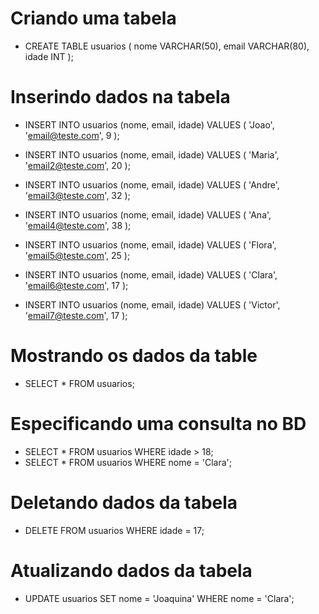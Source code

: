 # Criando uma tabela 

- CREATE TABLE usuarios (
     nome VARCHAR(50),
     email VARCHAR(80),
     idade INT
);


# Inserindo dados na tabela

- INSERT INTO usuarios (nome, email, idade) VALUES (
    'Joao',
    'email@teste.com',
    9
);

- INSERT INTO usuarios (nome, email, idade) VALUES (
    'Maria',
    'email2@teste.com',
    20
);

- INSERT INTO usuarios (nome, email, idade) VALUES (
    'Andre',
    'email3@teste.com',
    32
);

- INSERT INTO usuarios (nome, email, idade) VALUES (
    'Ana',
    'email4@teste.com',
    38
);

- INSERT INTO usuarios (nome, email, idade) VALUES (
    'Flora',
    'email5@teste.com',
    25
);

- INSERT INTO usuarios (nome, email, idade) VALUES (
    'Clara',
    'email6@teste.com',
    17
);

- INSERT INTO usuarios (nome, email, idade) VALUES (
    'Victor',
    'email7@teste.com',
    17
);


# Mostrando os dados da table

- SELECT * FROM usuarios;


# Especificando uma consulta no BD

- SELECT * FROM usuarios WHERE idade > 18;
- SELECT * FROM usuarios WHERE nome = 'Clara';


# Deletando dados da tabela

- DELETE FROM usuarios WHERE idade = 17;


# Atualizando dados da tabela

- UPDATE usuarios SET nome = 'Joaquina' WHERE nome = 'Clara';
